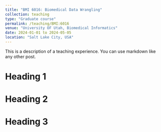 ```yaml
---
title: "BMI 6016: Biomedical Data Wrangling"
collection: teaching
type: "Graduate course"
permalink: /teaching/BMI:6016
venue: "University OF Utah, Biomedical Informatics"
date: 2024-01-01 to 2024-05-05
location: "Salt Lake City, USA"
---
```


This is a description of a teaching experience. You can use markdown like any other post.

Heading 1
======

Heading 2
======

Heading 3
======
